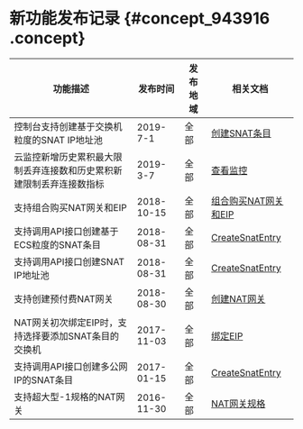 # 新功能发布记录 {#concept_943916 .concept}

|功能描述|发布时间|发布地域|相关文档|
|----|----|----|----|
|控制台支持创建基于交换机粒度的SNAT IP地址池|2019-7-1|全部|[创建SNAT条目](../../../../cn.zh-CN/用户指南/管理SNAT表/创建SNAT条目.md#)|
|云监控新增历史累积最大限制丢弃连接数和历史累积新建限制丢弃连接数指标|2019-3-7|全部|[查看监控](../../../../cn.zh-CN/用户指南/查看监控.md#)|
|支持组合购买NAT网关和EIP|2018-10-15|全部|[组合购买NAT网关和EIP](../../../../cn.zh-CN/用户指南/管理NAT网关/组合购买NAT网关和EIP.md#)|
|支持调用API接口创建基于ECS粒度的SNAT条目|2018-08-31|全部|[CreateSnatEntry](../../../../cn.zh-CN/API参考/NAT网关/CreateSnatEntry.md#)|
|支持调用API接口创建SNAT IP地址池|2018-08-31|全部|[CreateSnatEntry](../../../../cn.zh-CN/API参考/NAT网关/CreateSnatEntry.md#)|
|支持创建预付费NAT网关|2018-08-30|全部|[创建NAT网关](../../../../cn.zh-CN/用户指南/管理NAT网关/创建NAT网关.md#)|
|NAT网关初次绑定EIP时，支持选择要添加SNAT条目的交换机|2017-11-03|全部|[绑定EIP](../../../../cn.zh-CN/用户指南/管理EIP/绑定EIP.md#)|
|支持调用API接口创建多公网IP的SNAT条目|2017-01-15|全部|[CreateSnatEntry](../../../../cn.zh-CN/API参考/NAT网关/CreateSnatEntry.md#)|
|支持超大型-1规格的NAT网关|2016-11-30|全部|[NAT网关规格](../../../../cn.zh-CN/用户指南/NAT网关规格.md#)|

